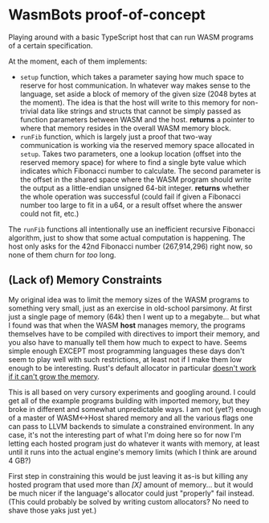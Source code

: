 # WasmBots proof-of-concept

Playing around with a basic TypeScript host that can run WASM programs of a certain specification. 

At the moment, each of them implements: 
* `setup` function, which takes a parameter saying how much space to reserve for host communication. In whatever way makes sense to the language, set aside a block of memory of the given size (2048 bytes at the moment). The idea is that the host will write to this memory for non-trivial data like strings and structs that cannot be simply passed as function parameters between WASM and the host. **returns** a pointer to where that memory resides in the overall WASM memory block. 
* `runFib` function, which is largely just a proof that two-way communication is working via the reserved memory space allocated in `setup`. Takes two parameters, one a lookup location (offset into the reserved memory space) for where to find a single byte value which indicates which Fibonacci number to calculate. The second parameter is the offset in the shared space where the WASM program should write the output as a little-endian unsigned 64-bit integer. **returns** whether the whole operation was successful (could fail if given a Fibonacci number too large to fit in a u64, or a result offset where the answer could not fit, etc.)

The `runFib` functions all intentionally use an inefficient recursive Fibonacci algorithm, just to show that some actual computation is happening. The host only asks for the 42nd Fibonacci number (267,914,296) right now, so none of them churn for _too_ long. 

## (Lack of) Memory Constraints

My original idea was to limit the memory sizes of the WASM programs to something very small, just as an exercise in old-school parsimony. At first just a single page of memory (64k) then I went up to a megabyte... but what I found was that when the WASM **host** manages memory, the programs themselves have to be compiled with directives to import their memory, and you also have to manually tell them how much to expect to have. Seems simple enough EXCEPT most programming languages these days don't seem to play well with such restrictions, at least not if I make them low enough to be interesting. Rust's default allocator in particular [doesn't work if it can't grow the memory](https://github.com/rustwasm/wasm-bindgen/issues/1389#issuecomment-476224477). 

This is all based on very cursory experiments and googling around. I could get all of the example programs building with imported memory, but they broke in different and somewhat unpredictable ways. I am not (yet?) enough of a master of WASM<->Host shared memory and all the various flags one can pass to LLVM backends to simulate a constrained environment. In any case, it's not the interesting part of what I'm doing here so for now I'm letting each hosted program just do whatever it wants with memory, at least until it runs into the actual engine's memory limits (which I think are around 4 GB?)

First step in constraining this would be just leaving it as-is but killing any hosted program that used more than _[X]_ amount of memory... but it would be much nicer if the language's allocator could just "properly" fail instead. (This could probably be solved by writing custom allocators? No need to shave those yaks just yet.)
